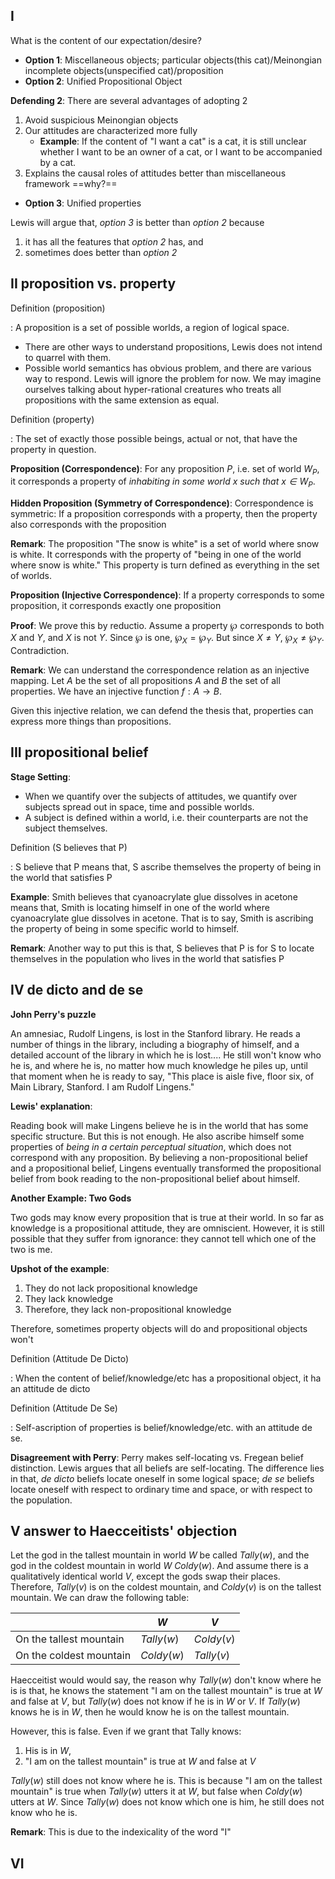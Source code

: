 ## I

What is the content of our expectation/desire?

- **Option 1**: Miscellaneous objects; particular objects(this cat)/Meinongian incomplete objects(unspecified cat)/proposition
- **Option 2**: Unified Propositional Object

**Defending 2**: There are several advantages of adopting 2

1. Avoid suspicious Meinongian objects
2. Our attitudes are characterized more fully
	- **Example**: If the content of "I want a cat" is a cat, it is still unclear whether I want to be an owner of a cat, or I want to be accompanied by a cat.
3. Explains the causal roles of attitudes better than miscellaneous framework ==why?==

- **Option 3**: Unified properties

Lewis will argue that, *option 3* is better than *option 2* because 

1. it has all the features that *option 2* has, and 
2. sometimes does better than *option 2*

## II proposition vs. property

Definition (proposition)

: A proposition is a set of possible worlds, a region of logical space.

- There are other ways to understand propositions, Lewis does not intend to quarrel with them.
- Possible world semantics has obvious problem, and there are various way to respond. Lewis will ignore the problem for now. We may imagine ourselves talking about hyper-rational creatures who treats all propositions with the same extension as equal.

Definition (property)

: The set of exactly those possible beings, actual or not, that have the property in question.

**Proposition (Correspondence)**: For any proposition $P$, i.e. set of world $W_{P}$, it corresponds a property of *inhabiting in some world $x$ such that $x \in W_{P}$*.

**Hidden Proposition (Symmetry of Correspondence)**: Correspondence is symmetric: If a proposition corresponds with a property, then the property also corresponds with the proposition

**Remark**: The proposition "The snow is white" is a set of world where snow is white. It corresponds with the property of "being in one of the world where snow is white." This property is turn defined as everything in the set of worlds.

**Proposition (Injective Correspondence)**: If a property corresponds to some proposition, it corresponds exactly one proposition

**Proof**: We prove this by reductio. Assume a property $\wp$ corresponds to both $X$ and $Y$, and $X$ is not $Y$. Since $\wp$ is one, $\wp_{X}=\wp_{Y}$. But since $X \neq Y$, $\wp_{X} \neq \wp_{Y}$. Contradiction.

**Remark**: We can understand the correspondence relation as an injective mapping. Let $A$ be the set of all propositions $A$ and $B$ the set of all properties. We have an injective function $f: A \rightarrow B$.

Given this injective relation, we can defend the thesis that, properties can express more things than propositions.

## III propositional belief

**Stage Setting**: 

- When we quantify over the subjects of attitudes, we quantify over subjects spread out in space, time and possible worlds.
- A subject is defined within a world, i.e. their counterparts are not the subject themselves.

Definition (S believes that P)

:  S believe that P means that, S ascribe themselves the property of being in the world that satisfies P

**Example**: Smith believes that cyanoacrylate glue dissolves in acetone means that, Smith is locating himself in one of the world where cyanoacrylate glue dissolves in acetone. That is to say, Smith is ascribing the property of being in some specific world to himself.

**Remark**: Another way to put this is that, S believes that P is for S to locate themselves in the population who lives in the world that satisfies P

## IV de dicto and de se

**John Perry's puzzle**

An amnesiac, Rudolf Lingens, is lost in the Stanford library. He reads a number of things in the library, including a biography of himself, and a detailed account of the library in which he is lost.... He still won't know who he is, and where he is, no matter how much knowledge he piles up, until that moment when he is ready to say, "This place is aisle five, floor six, of Main Library, Stanford. I am Rudolf Lingens."

**Lewis' explanation**:

Reading book will make Lingens believe he is in the world that has some specific structure. But this is not enough. He also ascribe himself some properties of *being in a certain perceptual situation*, which does not correspond with any proposition. By believing a non-propositional belief and a propositional belief, Lingens eventually transformed the propositional belief from book reading to the non-propositional belief about himself.

**Another Example: Two Gods**

Two gods may know every proposition that is true at their world. In so far as knowledge is a propositional attitude, they are omniscient. However, it is still possible that they suffer from ignorance: they cannot tell which one of the two is me.

**Upshot of the example**:

1. They do not lack propositional knowledge
2. They lack knowledge
3. Therefore, they lack non-propositional knowledge

Therefore, sometimes property objects will do and propositional objects won't

Definition (Attitude De Dicto)

: When the content of belief/knowledge/etc has a propositional object, it ha an attitude de dicto

Definition (Attitude De Se)

: Self-ascription of properties is belief/knowledge/etc. with an attitude de se.

**Disagreement with Perry**: Perry makes self-locating vs. Fregean belief distinction. Lewis argues that all beliefs are self-locating. The difference lies in that, *de dicto* beliefs locate oneself in some logical space;  *de se* beliefs locate oneself with respect to ordinary time and space, or with respect to the population.

## V answer to Haecceitists' objection

Let the god in the tallest mountain in world $W$ be called $Tally(w)$, and the god in the coldest mountain in world $W$ $Coldy(w)$. And assume there is a qualitatively identical world $V$, except the gods swap their places. Therefore, $Tally(v)$ is on the coldest mountain, and $Coldy(v)$ is on the tallest mountain. We can draw the following table:

|                         | $W$        | $V$        |
| ----------------------- | ---------- | ---------- |
| On the tallest mountain | $Tally(w)$ | $Coldy(v)$ |
| On the coldest mountain | $Coldy(w)$ | $Tally(v)$ |

Haecceitist would would say, the reason why $Tally(w)$ don't know where he is is that, he knows the statement "I am on the tallest mountain" is true at $W$ and false at $V$, but $Tally(w)$ does not know if he is in $W$ or $V$. If $Tally(w)$ knows he is in $W$, then he would know he is on the tallest mountain.

However, this is false. Even if we grant that Tally knows:

1. His is in $W$,
2. "I am on the tallest mountain" is true at $W$ and false at $V$

$Tally(w)$ still does not know where he is. This is because "I am on the tallest mountain" is true when $Tally(w)$ utters it at $W$, but false when $Coldy(w)$ utters at $W$. Since $Tally(w)$ does not know which one is him, he still does not know who he is.

**Remark**: This is due to the indexicality of the word "I"

## VI